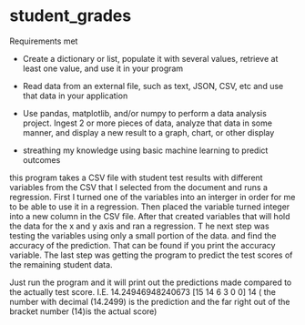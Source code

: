 # student_grades
Requirements met 

* Create a dictionary or list, populate it with several values, retrieve at least one value, and use it in your program

* Read data from an external file, such as text, JSON, CSV, etc and use that data in your application

* Use pandas, matplotlib, and/or numpy to perform a data analysis project. Ingest 2 or more pieces of data, analyze that data in some manner, and display a new result to a graph, chart, or other display

* streathing my knowledge using basic machine learning to predict outcomes 

this program takes a CSV file with student test results with different variables from the CSV that I selected from the document and runs a regression. 
First I turned one of the variables into an interger in order for me to be able to use it in a regression. Then placed the variable turned integer into a 
new column in the CSV file. 
After that created variables that will hold the data for the x and y axis and ran a regression. T
he next step was testing the variables using only a small portion of the data.
and find the accuracy of the prediction. That can be found if you print the accuracy variable. 
The last step was getting the program to predict the test scores of the remaining student data.


Just run the program and it will print out the predictions made compared to the actually test score. 
I.E. 14.24946948240673 [15 14  6  3  0  0] 14 ( the number with decimal (14.2499) is the prediction and the far right out of the bracket number (14)is the actual score)
